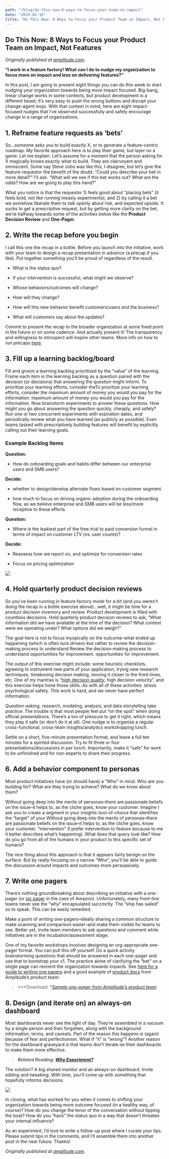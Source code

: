 ```yaml
---
path: "/blog/do-this-now-8-ways-to-focus-your-team-on-impact"
date: "2019-02-16"
title: "Do This Now: 8 Ways to Focus your Product Team on Impact, Not Features"
---
```



## Do This Now: 8 Ways to Focus your Product Team on Impact, Not Features

*Originally published at [amplitude.com](https://amplitude.com/blog/focus-product-team-on-impact).*

**“I work in a feature factory! What can I do to nudge my organization to focus more on impact and less on delivering features?”**

In this post, I am going to present eight things you can do this week to start nudging your organization towards being more impact focused. Big-bang, linear change works in some contexts, but product development is a different beast; it’s very easy to push the wrong buttons and disrupt your change-agent mojo. With that context in mind, here are eight impact-focused nudges that I’ve observed successfully and safely encourage change in a range of organizations.

## 1. Reframe feature requests as ‘bets’

So…someone asks you to build exactly X, or to generate a feature-centric roadmap. My favorite approach here is to play their game, but layer on a game. Let me explain. Let’s assume for a moment that the person asking for X magically knows exactly what to build. They are clairvoyant and omniscient. Some say Steve Jobs was like this, I disagree, but let’s give the feature-requestor the benefit of the doubt. “Could you describe your bet in more detail?” I’ll ask. “What will we see if this bet works out? What are the odds? How are we going to play this hand?”

What you notice is that the requestor 1) feels good about “placing bets” (it feels bold, not like running measly experiments), and 2) by calling it a bet we somehow liberate them to talk openly about risk, and expected upside. It sucks to get a prescriptive request, but by getting more clarity on the bet, we’re halfway towards some of the activities below like the **Product Decision Review** and **One-Pager**.

## 2. Write the recap before you begin

I call this one the recap in a bottle. Before you launch into the initiative, work with your team to design a recap presentation in advance (a precap if you like). Put together something you’ll be proud of regardless of the result.

* What is the status quo?

* If your intervention is successful, what might we observe?

* Whose behaviors/outcomes will change?

* How will they change?

* How will this new behavior benefit customers/users and the business?

* What will customers say about the updates?

Commit to present the recap to the broader organization at some fixed point in the future or on some cadence. And actually present it! The transparency and willingness to introspect will inspire other teams. More info on how to run precaps [here](https://medium.com/@johnpcutler/beat-the-feature-factory-run-pre-cap-design-studios-725d1c83ecd7).

## 3. Fill up a learning backlog/board

Fill and groom a learning backlog prioritized by the “value” of the learning. Frame each item in the learning backlog as a question paired with the decision (or decisions) that answering the question might inform. To prioritize your learning efforts, consider theTo prioritize your learning efforts, consider the maximum amount of money you would you pay for the information. maximum amount of money you would you pay for the information. Now brainstorm experiments to answer these questions. How might you go about answering the question quickly, cheaply, and safely? Run one or two concurrent experiments with expiration dates, and periodically review what you have learned (as publicly as possible). Even teams tasked with prescriptively building features will benefit by explicitly calling out their learning goals.

### Example Backlog Items

**Question:**

* How do onboarding goals and habits differ between our enterprise users and SMB users?

**Decide:**

* whether to design/develop alternate flows based on customer segment.

* how much to focus on driving organic adoption during the onboarding flow, as we believe enterprise and SMB users will be less/more receptive to these efforts

**Question:**

* Where is the leakiest part of the free-trial to paid conversion funnel in terms of impact on customer LTV (vs. user counts)?

**Decide:**

* Reassess how we report on, and optimize for conversion rates

* Focus on pricing optimization

![](https://cdn-images-1.medium.com/max/2504/0*sNmJF8NBtpfA50wU.png)

## 4. Hold quarterly product decision reviews

So you’ve been running in feature factory mode for a bit (and you weren’t doing the recap in a bottle exercise above)…well, it might be time for a product decision inventory and review. Product development is filled with countless decisions. Hold quarterly product decision reviews to ask, “What information did we have available at the time of the decision? What context were we operating under? What options did we weigh?”

The goal here is not to focus myopically on the outcome–what ended up happening (which is often luck driven)–but rather to review the decision-making process to understand Review the decision-making process to understand opportunities for improvement. opportunities for improvement.

The output of this exercise might include: some heuristic checklists, agreeing to instrument new parts of your application, trying new research techniques, timeboxing decision making, moving it closer to the front-lines, etc. One of my mantras is “[high decision quality](https://www.nap.edu/read/10566/chapter/5#13), high decision velocity”, and this exercise helps hone those skills. As with all of these activities: stress psychological safety. This work is hard, and we never have perfect information.

Question-asking, research, modeling, analysis, and data storytelling take practice. The trouble is that most people feel put “on the spot” when doing official presentations. There’s a ton of pressure to get it right, which means they play it safe (or don’t do it at all). One nudge is to organize a regular cross-functional, cross-team insights/analytics workshopping lunch.

Settle on a short, five-minute presentation format, and leave a full ten minutes for a spirited discussion. Try to fit three or four presentations/discussions in per lunch. Importantly, make it “safe” for work to be unfinished and for non-experts to share their progress.

## 6. Add a behavior component to personas

Most product initiatives have (or should have) a “Who” in mind. Who are you building for? What are they trying to achieve? What do we know about them?

Without going deep into the merits of personas–there are passionate beliefs on the issue–it helps to, as the cliche goes, know your customer. Imagine I ask you to create a segment in your insights-tool-of-choice that identifies the “target” of your Without going deep into the merits of personas–there are passionate beliefs on the issue–it helps to, as the cliche goes, know your customer. “intervention” (I prefer intervention to feature because to me it better describes what’s happening). What does that query look like? How do you go from all of the humans in your product to this specific set of humans?

The nice thing about this approach is that it appears fairly benign on the surface. But by really focusing on a narrow “Who”, you’ll be able to guide the discussion around impacts and outcomes more persuasively.

## 7. Write one pagers

There’s nothing groundbreaking about describing an initiative with a one-pager (or [six pager](https://www.cnbc.com/2018/04/23/what-jeff-bezos-learned-from-requiring-6-page-memos-at-amazon.html) in the case of Amazon). Unfortunately, many front-line teams never see the “why” encapsulated succinctly. The “ship has sailed” so to speak. This can be easily remedied.

Make a point of writing one-pagers–ideally sharing a common structure to make scanning and comparison easier–and make them visible for teams to see. Better yet, invite team members to ask questions and comment while initiatives are in the incubation/assessment stage.

One of my favorite workshops involves designing an org-appropriate one-pager format. You can pull this off yourself. Do a quick activity brainstorming questions that should be answered in each one-pager and use that to bootstrap your v1. The practice alone of clarifying the “bet” on a single page can reorient the organization towards impacts. See [here for a guide to writing one pagers](https://medium.com/@johnpcutler/great-one-pagers-592ebbaf80ec) and a good example of [product docs](https://amplitude.com/blog/2018/02/27/product-docs) from Amplitude’s product team:
>  ***Download: **[Sample one-pager from Amplitude’s product team](https://assets.ctfassets.net/vrkkgjbn4fsk/7IJU3TeQcBjQHlsjFEh8kg/0f1dcac40c20e5b4858c55f73ed6ba4b/Example-1-pager-Amplitude.pdf)*

## 8. Design (and iterate on) an always-on dashboard

Most dashboards never see the light of day. They’re assembled in a vacuum by a single person and then forgotten, along with the background information, terms, and caveats. Part of the reason this happens is (again) because of fear and perfectionism. What if “it” is “wrong”? Another reason for the dashboard graveyard is that teams don’t iterate on their dashboards to make them more effective.
>  ***Related Reading: [Why Experiment?](https://amplitude.com/blog/why-experiment)***

The solution? A big shared monitor and an always-on dashboard. Invite editing and tweaking. With time, you’ll come up with something that hopefully informs decisions.

![](https://cdn-images-1.medium.com/max/2000/1*teR1yE2bdfGeayTWVTZ-Vg.jpeg)

In closing, what has worked for you when it comes to shifting your organization towards being more outcome focused (in a healthy way, of course)? How do you change the tenor of the conversation without tipping the boat? How do you “hack” the status quo in a way that doesn’t threaten your internal influence?

As an experiment, I’d love to write a follow-up post where I curate your tips. Please submit tips in the comments, and I’ll assemble them into another post in the near future. Thanks!

*Originally published at [amplitude.com](https://amplitude.com/blog/focus-product-team-on-impact).*
